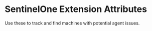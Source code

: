 # SentinelOne Extension Attributes

Use these to track and find machines with potential agent issues.
